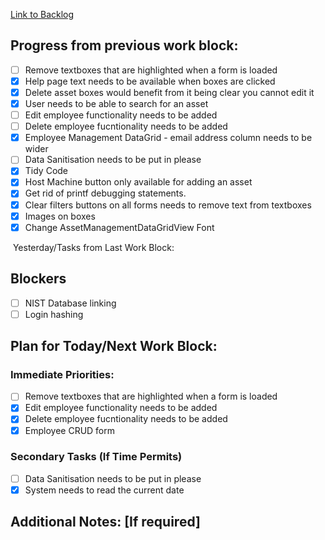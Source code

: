 
[Link to Backlog](https://github.com/cyberianwilderness/CMP307-Backlog/issues)
## Progress from previous work block:
- [ ] Remove textboxes that are highlighted when a form is loaded
- [x] Help page text needs to be available when boxes are clicked 
- [x] Delete asset boxes would benefit from it being clear you cannot edit it
- [x] User needs to be able to search for an asset
- [ ] Edit employee functionality needs to be added
- [ ] Delete employee fucntionality needs to be added
- [x] Employee Management DataGrid - email address column needs to be wider
- [ ] Data Sanitisation needs to be put in please
- [x] Tidy Code
- [x] Host Machine button only available for adding an asset
- [x] Get rid of printf debugging statements.
- [x] Clear filters buttons on all forms needs to remove text from textboxes
- [x] Images on boxes
- [x] Change AssetManagementDataGridView Font

 Yesterday/Tasks from Last Work Block:
  
## Blockers
- [ ] NIST Database linking
- [ ] Login hashing 
## Plan for Today/Next Work Block:
### Immediate Priorities:
- [ ] Remove textboxes that are highlighted when a form is loaded
- [x] Edit employee functionality needs to be added
- [x] Delete employee fucntionality needs to be added
- [x] Employee CRUD form

### Secondary Tasks (If Time Permits)
- [ ] Data Sanitisation needs to be put in please
- [x] System needs to read the current date

## Additional Notes: [If required]